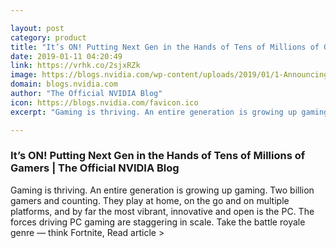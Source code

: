 ```yaml
---

layout: post
category: product
title: "It’s ON! Putting Next Gen in the Hands of Tens of Millions of Gamers"
date: 2019-01-11 04:20:49
link: https://vrhk.co/2sjxRZk
image: https://blogs.nvidia.com/wp-content/uploads/2019/01/1-Announcing-GeForce-RTX-2060.jpg
domain: blogs.nvidia.com
author: "The Official NVIDIA Blog"
icon: https://blogs.nvidia.com/favicon.ico
excerpt: "Gaming is thriving. An entire generation is growing up gaming. Two billion gamers and counting. They play at home, on the go and on multiple platforms, and by far the most vibrant, innovative and open is the PC. The forces driving PC gaming are staggering in scale. Take the battle royale genre — think Fortnite, Read article &gt;"

---
```


### It’s ON! Putting Next Gen in the Hands of Tens of Millions of Gamers | The Official NVIDIA Blog

Gaming is thriving. An entire generation is growing up gaming. Two billion gamers and counting. They play at home, on the go and on multiple platforms, and by far the most vibrant, innovative and open is the PC. The forces driving PC gaming are staggering in scale. Take the battle royale genre — think Fortnite, Read article &gt;